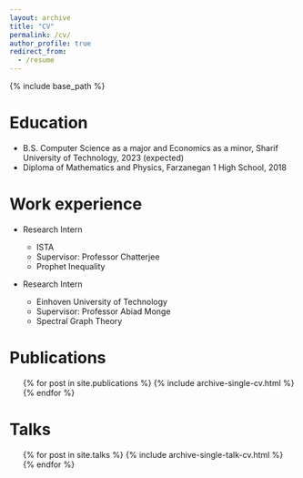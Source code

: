 ```yaml
---
layout: archive
title: "CV"
permalink: /cv/
author_profile: true
redirect_from:
  - /resume
---
```


{% include base_path %}

Education
======
* B.S. Computer Science as a major and Economics as a minor, Sharif University of Technology, 2023 (expected)
* Diploma of Mathematics and Physics, Farzanegan 1 High School, 2018

Work experience
======
* Research Intern
  * ISTA
  * Supervisor: Professor Chatterjee
  * Prophet Inequality

* Research Intern
  * Einhoven University of Technology
  * Supervisor: Professor Abiad Monge
  * Spectral Graph Theory
 

Publications
======
  <ul>{% for post in site.publications %}
    {% include archive-single-cv.html %}
  {% endfor %}</ul>
  
Talks
======
  <ul>{% for post in site.talks %}
    {% include archive-single-talk-cv.html %}
  {% endfor %}</ul>
  

